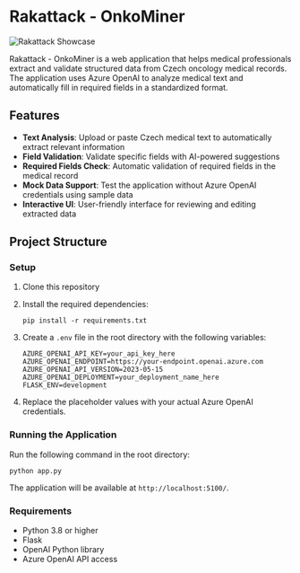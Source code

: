 # Rakattack - OnkoMiner

![Rakattack Showcase](rakattack_showcase.gif)

Rakattack - OnkoMiner is a web application that helps medical professionals extract and validate structured data from Czech oncology medical records. The application uses Azure OpenAI to analyze medical text and automatically fill in required fields in a standardized format.

## Features

- **Text Analysis**: Upload or paste Czech medical text to automatically extract relevant information
- **Field Validation**: Validate specific fields with AI-powered suggestions
- **Required Fields Check**: Automatic validation of required fields in the medical record
- **Mock Data Support**: Test the application without Azure OpenAI credentials using sample data
- **Interactive UI**: User-friendly interface for reviewing and editing extracted data

## Project Structure

### Setup

1. Clone this repository
2. Install the required dependencies:
   ```
   pip install -r requirements.txt
   ```
3. Create a `.env` file in the root directory with the following variables:
   ```
   AZURE_OPENAI_API_KEY=your_api_key_here
   AZURE_OPENAI_ENDPOINT=https://your-endpoint.openai.azure.com
   AZURE_OPENAI_API_VERSION=2023-05-15
   AZURE_OPENAI_DEPLOYMENT=your_deployment_name_here
   FLASK_ENV=development
   ```

4. Replace the placeholder values with your actual Azure OpenAI credentials.

### Running the Application

Run the following command in the root directory:

```
python app.py
```

The application will be available at `http://localhost:5100/`.

### Requirements

- Python 3.8 or higher
- Flask
- OpenAI Python library
- Azure OpenAI API access 